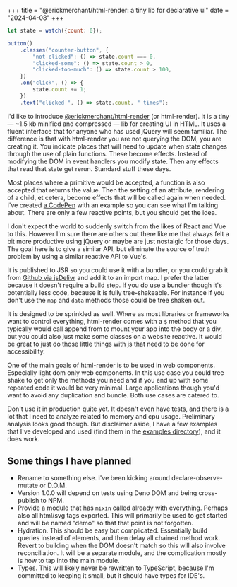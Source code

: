 +++
title = "@erickmerchant/html-render: a tiny lib for declarative ui"
date = "2024-04-08"
+++

```javascript
let state = watch({count: 0});

button()
	.classes("counter-button", {
		"not-clicked": () => state.count === 0,
		"clicked-some": () => state.count > 0,
		"clicked-too-much": () => state.count > 100,
	})
	.on("click", () => {
		state.count += 1;
	})
	.text("clicked ", () => state.count, " times");
```

I'd like to introduce [@erickmerchant/html-render](https://jsr.io/@erickmerchant/html-render) (or html-render). It is a tiny — ~1.5 kb minified and compressed — lib for creating UI in HTML. It uses a fluent interface that for anyone who has used jQuery will seem familiar. The difference is that with html-render you are not querying the DOM, you are creating it. You indicate places that will need to update when state changes through the use of plain functions. These become effects. Instead of modifying the DOM in event handlers you modify state. Then any effects that read that state get rerun. Standard stuff these days.

Most places where a primitive would be accepted, a function is also accepted that returns the value. Then the setting of an attribute, rendering of a child, et cetera, become effects that will be called again when needed. I've created [a CodePen](https://codepen.io/erickmerchant/pen/KKYoyKK?editors=0010) with an example so you can see what I'm talking about. There are only a few reactive points, but you should get the idea.

I don't expect the world to suddenly switch from the likes of React and Vue to this. However I'm sure there are others out there like me that always felt a bit more productive using jQuery or maybe are just nostalgic for those days. The goal here is to give a similar API, but eliminate the source of truth problem by using a similar reactive API to Vue's.

It is published to JSR so you could use it with a bundler, or you could grab it from [Github via jsDelivr](https://cdn.jsdelivr.net/gh/erickmerchant/html-render@~0.13.0/lib.min.js) and add it to an import map. I prefer the latter because it doesn't require a build step. If you do use a bundler though it's potentially less code, because it is fully tree-shakeable. For instance if you don't use the `map` and `data` methods those could be tree shaken out.

It is designed to be sprinkled as well. Where as most libraries or frameworks want to control everything, html-render comes with a `$` method that you typically would call append from to mount your app into the body or a div, but you could also just make some classes on a website reactive. It would be great to just do those little things with js that need to be done for accessibility.

One of the main goals of html-render is to be used in web components. Especially light dom only web components. In this use case you could tree shake to get only the methods you need and if you end up with some repeated code it would be very minimal. Large applications though you'd want to avoid any duplication and bundle. Both use cases are catered to.

Don't use it in production quite yet. It doesn't even have tests, and there is a lot that I need to analyze related to memory and cpu usage. Preliminary analysis looks good though. But disclaimer aside, I have a few examples that I've developed and used (find them in the [examples directory](https://github.com/erickmerchant/html-render/tree/main/examples)), and it does work.

## Some things I have planned

- Rename to something else. I've been kicking around declare-observe-mutate or D.O.M.
- Version 1.0.0 will depend on tests using Deno DOM and being cross-publish to NPM.
- Provide a module that has `mixin` called already with everything. Perhaps also all html/svg tags exported. This will primarily be used to get started and will be named "demo" so that that point is not forgotten.
- Hydration. This should be easy but complicated. Essentially build queries instead of elements, and then delay all chained method work. Revert to building when the DOM doesn't match so this will also involve reconciliation. It will be a separate module, and the complication mostly is how to tap into the main module.
- Types. This will likely never be rewritten to TypeScript, because I'm committed to keeping it small, but it should have types for IDE's.

